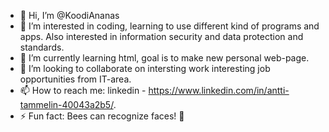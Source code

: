 - 👋 Hi, I’m @KoodiAnanas
- 👀 I’m interested in coding, learning to use different kind of programs and apps. Also interested in information security and data protection and standards.
- 🌱 I’m currently learning html, goal is to make new personal web-page.
- 💞️ I’m looking to collaborate on intersting work interesting job opportunities from IT-area.
- 📫 How to reach me: linkedin - https://www.linkedin.com/in/antti-tammelin-40043a2b5/.
- ⚡ Fun fact: Bees can recognize faces! 🐝

<!---
KoodiAnanas/KoodiAnanas is a ✨ special ✨ repository because its `README.md` (this file) appears on your GitHub profile.
You can click the Preview link to take a look at your changes.
--->
